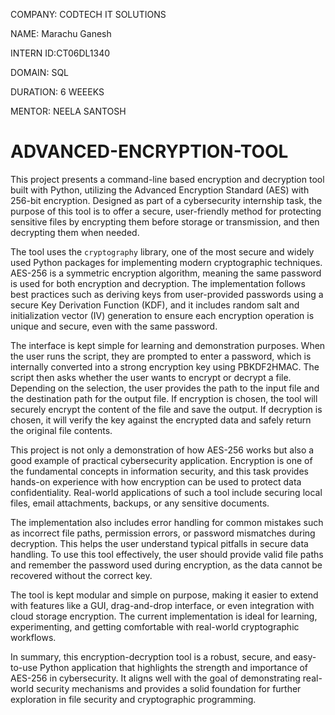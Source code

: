 COMPANY: CODTECH IT SOLUTIONS

NAME: Marachu Ganesh

INTERN ID:CT06DL1340

DOMAIN: SQL

DURATION: 6 WEEEKS

MENTOR: NEELA SANTOSH

# ADVANCED-ENCRYPTION-TOOL

This project presents a command-line based encryption and decryption tool built with Python, utilizing the Advanced Encryption Standard (AES) with 256-bit encryption. Designed as part of a cybersecurity internship task, the purpose of this tool is to offer a secure, user-friendly method for protecting sensitive files by encrypting them before storage or transmission, and then decrypting them when needed.

The tool uses the `cryptography` library, one of the most secure and widely used Python packages for implementing modern cryptographic techniques. AES-256 is a symmetric encryption algorithm, meaning the same password is used for both encryption and decryption. The implementation follows best practices such as deriving keys from user-provided passwords using a secure Key Derivation Function (KDF), and it includes random salt and initialization vector (IV) generation to ensure each encryption operation is unique and secure, even with the same password.

The interface is kept simple for learning and demonstration purposes. When the user runs the script, they are prompted to enter a password, which is internally converted into a strong encryption key using PBKDF2HMAC. The script then asks whether the user wants to encrypt or decrypt a file. Depending on the selection, the user provides the path to the input file and the destination path for the output file. If encryption is chosen, the tool will securely encrypt the content of the file and save the output. If decryption is chosen, it will verify the key against the encrypted data and safely return the original file contents.

This project is not only a demonstration of how AES-256 works but also a good example of practical cybersecurity application. Encryption is one of the fundamental concepts in information security, and this task provides hands-on experience with how encryption can be used to protect data confidentiality. Real-world applications of such a tool include securing local files, email attachments, backups, or any sensitive documents.

The implementation also includes error handling for common mistakes such as incorrect file paths, permission errors, or password mismatches during decryption. This helps the user understand typical pitfalls in secure data handling. To use this tool effectively, the user should provide valid file paths and remember the password used during encryption, as the data cannot be recovered without the correct key.

The tool is kept modular and simple on purpose, making it easier to extend with features like a GUI, drag-and-drop interface, or even integration with cloud storage encryption. The current implementation is ideal for learning, experimenting, and getting comfortable with real-world cryptographic workflows.

In summary, this encryption-decryption tool is a robust, secure, and easy-to-use Python application that highlights the strength and importance of AES-256 in cybersecurity. It aligns well with the goal of demonstrating real-world security mechanisms and provides a solid foundation for further exploration in file security and cryptographic programming.

